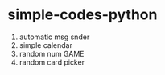 # simple-codes-python

1) automatic msg snder
2) simple calendar
3) random num GAME
4) random card picker
